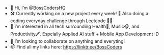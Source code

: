 - 👋 Hi, I’m @BossCodersHQ
- 🛠️ Currently working on a new project every week! 📖 Also doing a coding everyday challenge through Leetcode 🧑‍💻
- 👀 I’m interested in all tech surrounding Health💪, Music🎧, and Productivity🖊️. Espcially Applied AI stuff + Mobile App Development :D
- 💞️ I’m looking to collaborate on anything and everyting!
- 📫 Find all my links here: https://linktr.ee/BossCoders

<!---
BossCodersHQ/BossCodersHQ is a ✨ special ✨ repository because its `README.md` (this file) appears on your GitHub profile.
You can click the Preview link to take a look at your changes.
--->

